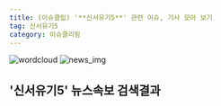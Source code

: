 ```yaml
---
title: (이슈클립) '**신서유기5**' 관련 이슈, 기사 모아 보기
tag: 신서유기5
category: 이슈클리핑
---
```

![wordcloud](https://s3.ap-northeast-2.amazonaws.com/lyrics101-wordcloud/2018-10-01-1538325668.png)
![news_img](https://user-images.githubusercontent.com/42597476/44507050-1206f400-a6e4-11e8-8d98-7ffbfebb353f.png)
## **'**신서유기5**'** 뉴스속보 검색결과

